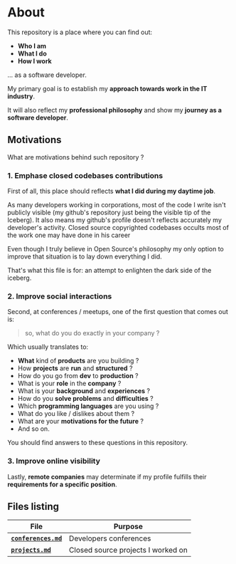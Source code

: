 # About

This repository is a place where you can find out:

- **Who I am**
- **What I do**
- **How I work**

... as a software developer.

My primary goal is to establish my **approach towards work in the IT industry**.

It will also reflect my **professional philosophy** and show my **journey as a
software developer**.

## Motivations

What are motivations behind such repository ?

### 1. Emphase closed codebases contributions

First of all, this place should reflects **what I did during my daytime job**.

As many developers working in corporations, most of the code I write isn't
publicly visible (my github's repository just being the visible tip of the
Iceberg). It also means my github's profile doesn't reflects accurately my
developer's activity. Closed source copyrighted codebases occults most of the
work one may have done in his career

Even though I truly believe in Open Source's philosophy my only option to
improve that situation is to lay down everything I did.

That's what this file is for: an attempt to enlighten the dark side of the
iceberg.

### 2. Improve social interactions

Second, at conferences / meetups, one of the first question that comes out is:
> so, what do you do exactly in your company ?

Which usually translates to:

- **What** kind of **products** are you building ?
- How **projects** are **run** and **structured** ?
- How do you go from **dev** to **production** ?
- What is your **role** in the **company** ?
- What is your **background** and **experiences** ?
- How do you **solve problems** and **difficulties** ?
- Which **programming languages** are you using ?
- What do you like / dislikes about them ?
- What are your **motivations for the future** ?
- And so on.

You should find answers to these questions in this repository.

### 3. Improve online visibility

Lastly, **remote companies** may determinate if my profile fulfills their
**requirements for a specific position**.

## Files listing

File | Purpose
-----|--------
**[`conferences.md`](conferences.md)** | Developers conferences
**[`projects.md`](projects.md)** | Closed source projects I worked on
